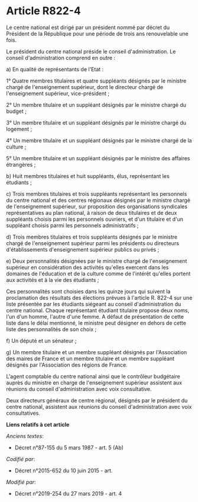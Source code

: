 # Article R822-4

Le centre national est dirigé par un président nommé par décret du Président de la République pour une période de trois ans
renouvelable une fois.

Le président du centre national préside le conseil d'administration. Le conseil d'administration comprend en outre :

a) En qualité de représentants de l'Etat :

1° Quatre membres titulaires et quatre suppléants désignés par le ministre chargé de l'enseignement supérieur, dont le
directeur chargé de l'enseignement supérieur, vice-président ;

2° Un membre titulaire et un suppléant désignés par le ministre chargé du budget ;

3° Un membre titulaire et un suppléant désignés par le ministre chargé du logement ;

4° Un membre titulaire et un suppléant désignés par le ministre chargé de la culture ;

5° Un membre titulaire et un suppléant désignés par le ministre des affaires étrangères ;

b) Huit membres titulaires et huit suppléants, élus, représentant les étudiants ;

c) Trois membres titulaires et trois suppléants représentant les personnels du centre national et des centres régionaux
désignés par le ministre chargé de l'enseignement supérieur, sur proposition des organisations syndicales représentatives au
plan national, à raison de deux titulaires et de deux suppléants choisis parmi les personnels ouvriers, et d'un titulaire et
d'un suppléant choisis parmi les personnels administratifs ;

d) Trois membres titulaires et trois suppléants désignés par le ministre chargé de l'enseignement supérieur parmi les
présidents ou directeurs d'établissements d'enseignement supérieur publics ou privés ;

e) Deux personnalités désignées par le ministre chargé de l'enseignement supérieur en considération des activités qu'elles
exercent dans les domaines de l'éducation et de la culture comme de l'intérêt qu'elles portent aux activités et à la vie des
étudiants ;

Ces personnalités sont choisies dans les quinze jours qui suivent la proclamation des résultats des élections prévues à
l'article R. 822-4 sur une liste présentée par les étudiants siégeant au conseil d'administration du centre national. Chaque
représentant étudiant titulaire propose deux noms, l'un d'un homme, l'autre d'une femme. A défaut de présentation de cette
liste dans le délai mentionné, le ministre peut désigner en dehors de cette liste des personnalités de son choix ;

f) Un député et un sénateur ;

g) Un membre titulaire et un membre suppléant désignés par l'Association des maires de France et un membre titulaire et un
membre suppléant désignés par l'Association des régions de France.

L'agent comptable du centre national ainsi que le contrôleur budgétaire auprès du ministre en charge de l'enseignement
supérieur assistent aux réunions du conseil d'administration avec voix consultative.

Deux directeurs généraux de centre régional, désignés par le président du centre national, assistent aux réunions du conseil
d'administration avec voix consultatives.

**Liens relatifs à cet article**

_Anciens textes_:

  - Décret n°87-155 du 5 mars 1987 - art. 5 (Ab)

_Codifié par_:

  - Décret n°2015-652 du 10 juin 2015 - art.

_Modifié par_:

  - Décret n°2019-254 du 27 mars 2019 - art. 4
